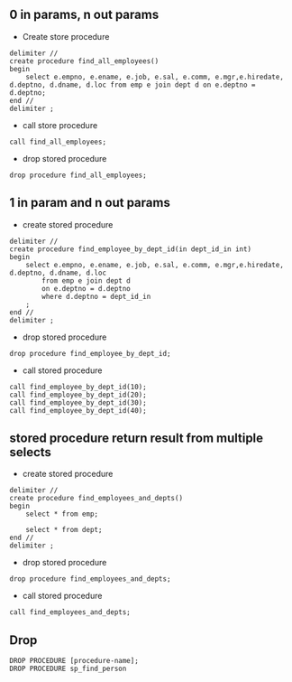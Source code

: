 ## 0 in params, n out params
* Create store procedure
```
delimiter //
create procedure find_all_employees()
begin
	select e.empno, e.ename, e.job, e.sal, e.comm, e.mgr,e.hiredate, d.deptno, d.dname, d.loc from emp e join dept d on e.deptno = d.deptno;
end //
delimiter ;
```
* call store procedure
```
call find_all_employees;
```
* drop stored procedure
```
drop procedure find_all_employees;
```

## 1 in param and n out params
* create stored procedure
```
delimiter //
create procedure find_employee_by_dept_id(in dept_id_in int)
begin
	select e.empno, e.ename, e.job, e.sal, e.comm, e.mgr,e.hiredate, d.deptno, d.dname, d.loc 
		from emp e join dept d 
        on e.deptno = d.deptno
        where d.deptno = dept_id_in
    ;
end //
delimiter ;
```
* drop stored procedure
```
drop procedure find_employee_by_dept_id;
```
* call stored procedure
```
call find_employee_by_dept_id(10);
call find_employee_by_dept_id(20);
call find_employee_by_dept_id(30);
call find_employee_by_dept_id(40);
```

## stored procedure return result from multiple selects
* create stored procedure
```
delimiter //
create procedure find_employees_and_depts()
begin
	select * from emp;
    
    select * from dept;
end //
delimiter ;
```
* drop stored procedure
```
drop procedure find_employees_and_depts;
```
* call stored procedure
```
call find_employees_and_depts;
```

## Drop
```
DROP PROCEDURE [procedure-name];
DROP PROCEDURE sp_find_person
```